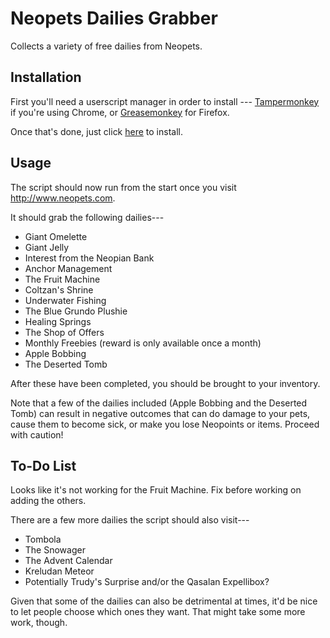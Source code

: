 # Neopets Dailies Grabber
Collects a variety of free dailies from Neopets. 

## Installation
First you'll need a userscript manager in order to install --- [Tampermonkey](https://chrome.google.com/webstore/detail/tampermonkey/dhdgffkkebhmkfjojejmpbldmpobfkfo?hl=en) if you're using Chrome, or [Greasemonkey](https://addons.mozilla.org/en-US/firefox/addon/greasemonkey/) for Firefox.

Once that's done, just click [here](https://github.com/vokrum/neopets-dailiesGrabber/raw/master/neopets-dailies-grabber.user.js) to install.

## Usage

The script should now run from the start once you visit http://www.neopets.com.

It should grab the following dailies---
* Giant Omelette
* Giant Jelly
* Interest from the Neopian Bank
* Anchor Management
* The Fruit Machine
* Coltzan's Shrine
* Underwater Fishing
* The Blue Grundo Plushie
* Healing Springs
* The Shop of Offers
* Monthly Freebies (reward is only available once a month)
* Apple Bobbing
* The Deserted Tomb

After these have been completed, you should be brought to your inventory.

Note that a few of the dailies included (Apple Bobbing and the Deserted Tomb) can result in negative outcomes that can do damage to your pets, cause them to become sick, or make you lose Neopoints or items. Proceed with caution!

## To-Do List

Looks like it's not working for the Fruit Machine. Fix before working on adding the others.

There are a few more dailies the script should also visit---
* Tombola
* The Snowager
* The Advent Calendar
* Kreludan Meteor
* Potentially Trudy's Surprise and/or the Qasalan Expellibox?

Given that some of the dailies can also be detrimental at times, it'd be nice to let people choose which ones they want. That might take some more work, though.
